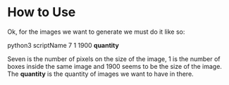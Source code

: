# How to Use

Ok, for the images we want to generate we must do it like so:

python3 scriptName 7 1 1900 **quantity**

Seven is the number of pixels on the size of the image, 1 is the number of boxes inside the same image and 1900 seems to be the size of the image. The **quantity** is the quantity of images we want to have in there.
